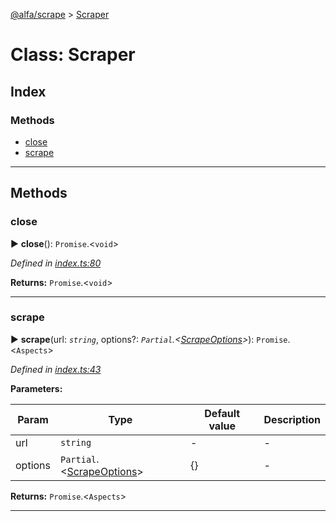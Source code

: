 [@alfa/scrape](../README.md) > [Scraper](../classes/scraper.md)

# Class: Scraper

## Index

### Methods

* [close](scraper.md#close)
* [scrape](scraper.md#scrape)

---

## Methods

<a id="close"></a>

### close

► **close**(): `Promise`.<`void`>

_Defined in [index.ts:80](https://github.com/Siteimprove/alfa/blob/master/packages/scrape/src/index.ts#L80)_

**Returns:** `Promise`.<`void`>

---

<a id="scrape"></a>

### scrape

► **scrape**(url: _`string`_, options?: _`Partial`.<[ScrapeOptions](../interfaces/scrapeoptions.md)>_): `Promise`.<`Aspects`>

_Defined in [index.ts:43](https://github.com/Siteimprove/alfa/blob/master/packages/scrape/src/index.ts#L43)_

**Parameters:**

| Param   | Type                                                        | Default value | Description |
| ------- | ----------------------------------------------------------- | ------------- | ----------- |
| url     | `string`                                                    | -             | -           |
| options | `Partial`.<[ScrapeOptions](../interfaces/scrapeoptions.md)> | {}            | -           |

**Returns:** `Promise`.<`Aspects`>

---
